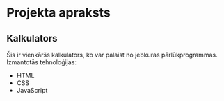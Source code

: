 # Projekta apraksts

## Kalkulators

Šis ir vienkāršs kalkulators, ko var palaist no jebkuras pārlūkprogrammas.
Izmantotās tehnoloģijas:
- HTML
- CSS
- JavaScript
